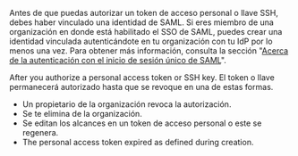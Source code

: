 Antes de que puedas autorizar un token de acceso personal o llave SSH, debes haber vinculado una identidad de SAML. Si eres miembro de una organización en donde está habilitado el SSO de SAML, puedes crear una identidad vinculada autenticándote en tu organización con tu IdP por lo menos una vez. Para obtener más información, consulta la sección "[Acerca de la autenticación con el inicio de sesión único de SAML](/authentication/authenticating-with-saml-single-sign-on/about-authentication-with-saml-single-sign-on)".

After you authorize a personal access token or SSH key. El token o llave permanecerá autorizado hasta que se revoque en una de estas formas.
- Un propietario de la organización revoca la autorización.
- Se te elimina de la organización.
- Se editan los alcances en un token de acceso personal o este se regenera.
- The personal access token expired as defined during creation.
